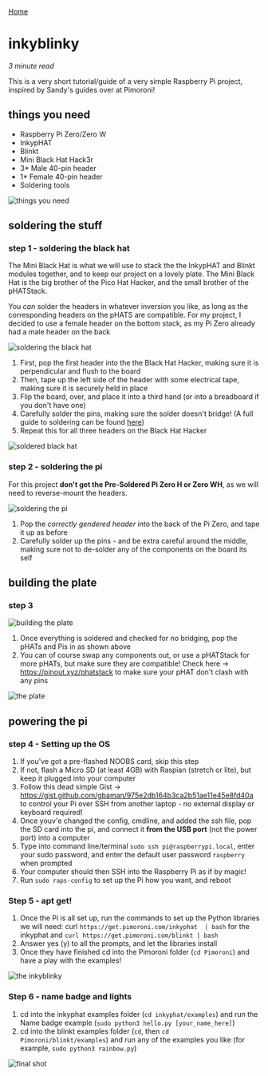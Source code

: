 [Home](http://3h4.uk)
# inkyblinky
*3 minute read*

This is a very short tutorial/guide of a very simple Raspberry Pi project, inspired by Sandy's guides over at Pimoroni!

## things you need
- Raspberry Pi Zero/Zero W
- InkypHAT
- Blinkt
- Mini Black Hat Hack3r
- 3* Male 40-pin header
- 1* Female 40-pin header
- Soldering tools

![things you need](https://github.com/3hundred4teen/3hundred4teen/blob/master/inkyblinky-1.jpg?raw=true "things you need")

## soldering the stuff
### step 1 - soldering the black hat
The Mini Black Hat is what we will use to stack the the InkypHAT and Blinkt modules together, and to keep our project on a lovely plate. The Mini Black Hat is the big brother of the Pico Hat Hacker, and the small brother of the pHATStack.

You *can* solder the headers in whatever inversion you like, as long as the corresponding headers on the pHATS are compatible. For my project, I decided to use a female header on the bottom stack, as my Pi Zero already had a male header on the back

![soldering the black hat](https://github.com/3hundred4teen/3hundred4teen/blob/master/inkyblinky-4.jpeg "soldering the black hat")

1. First, pop the first header into the the Black Hat Hacker, making sure it is perpendicular and flush to the board
2. Then, tape up the left side of the header with some electrical tape, making sure it is securely held in place
3. Flip the board, over, and place it into a third hand (or into a breadboard if you don't have one)
4. Carefully solder the pins, making sure the solder doesn't bridge! (A full guide to soldering can be found [here](https://learn.pimoroni.com/tutorial/sandyj/the-ultimate-guide-to-soldering))
5. Repeat this for all three headers on the Black Hat Hacker

![soldered black hat](https://github.com/3hundred4teen/3hundred4teen/blob/master/inkyblinky-3.jpeg "soldered the black hat")

### step 2 - soldering the pi
For this project **don't get the Pre-Soldered Pi Zero H or Zero WH**, as we will need to reverse-mount the headers.

![soldering the pi](https://github.com/3hundred4teen/3hundred4teen/blob/master/inkyblinky-5.jpg "soldering the pi")

1. Pop the *correctly gendered header* into the back of the Pi Zero, and tape it up as before
2. Carefully solder up the pins - and be extra careful around the middle, making sure not to de-solder any of the components on the board its self

## building the plate
### step 3 

![building the plate](https://github.com/3hundred4teen/3hundred4teen/blob/master/inkyblinky-6.jpg "building the plate")

1. Once everything is soldered and checked for no bridging, pop the pHATs and Pis in as shown above
2. You can of course swap any components out, or use a pHATStack for more pHATs, but make sure they are compatible! Check here -> https://pinout.xyz/phatstack to make sure your pHAT don't clash with any pins

![the plate](https://github.com/3hundred4teen/3hundred4teen/blob/master/inkyblinky-7.jpg "the plate")

## powering the pi
### step 4 - Setting up the OS
1. If you've got a pre-flashed NOOBS card, skip this step
2. If not, flash a Micro SD (at least 4GB) with Raspian (stretch or lite), but keep it plugged into your computer
3. Follow this dead simple Gist -> https://gist.github.com/gbaman/975e2db164b3ca2b51ae11e45e8fd40a to control your Pi over SSH from another laptop - no external display or keyboard required!
4. Once youv'e changed the config, cmdline, and added the ssh file, pop the SD card into the pi, and connect it **from the USB port** (not the power port) into a computer
5. Type into command line/terminal `sudo ssh pi@raspberrypi.local`, enter your sudo password, and enter the default user password `raspberry` when prompted
6. Your computer should then SSH into the Raspberry Pi as if by magic!
7. Run `sudo raps-config` to set up the Pi how you want, and reboot

### Step 5 - apt get!
1. Once the Pi is all set up, run the commands to set up the Python libraries we will need: curl `https://get.pimoroni.com/inkyphat  | bash` for the inkyphat and `curl https://get.pimoroni.com/blinkt | bash`
2. Answer yes (y) to all the prompts, and let the libraries install
3. Once they have finished cd into the Pimoroni folder (`cd Pimoroni`) and have a play with the examples!

![the inkyblinky](https://github.com/3hundred4teen/3hundred4teen/blob/master/inkyblinky-9.jpeg "the inkyblinky")

### Step 6 - name badge and lights
1. cd into the inkyphat examples folder (`cd inkyphat/examples`) and run the Name badge example (`sudo python3 hello.py [your_name_here]`)
2. cd into the blinkt examples folder (`cd`, then `cd Pimoroni/blinkt/examples`) and run any of the examples you like (for example, `sudo python3 rainbow.py`)

![final shot](https://github.com/3hundred4teen/3hundred4teen/blob/master/inkyblinky-10.jpg "final shot")
